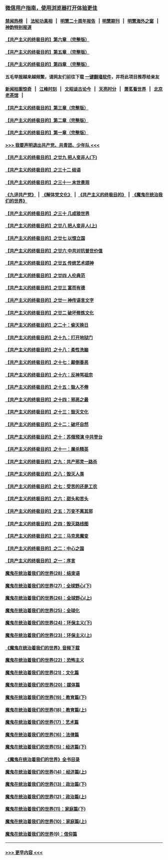 ### [微信用户指南，使用浏览器打开体验更佳](https://github.com/gfw-breaker/banned-news1/blob/master/indexes/wechat-guide.md?t=0)
#### [禁闻热榜](热点新闻.md?t=0)  &nbsp;&nbsp;|&nbsp;&nbsp; [法轮功真相](https://github.com/gfw-breaker/truth/blob/master/README.md?t=0) &nbsp;&nbsp;|&nbsp;&nbsp; [明慧二十周年报告](https://github.com/gfw-breaker/mh-reports/blob/master/README.md?t=0) &nbsp;&nbsp;|&nbsp;&nbsp;[明慧期刊](https://github.com/gfw-breaker/mh-qikan) &nbsp;&nbsp;|&nbsp;&nbsp; [明慧海外之窗](https://github.com/gfw-breaker/mh-news/blob/master/README.md?t=0) &nbsp;&nbsp;|&nbsp;&nbsp; [神韵特别报道](https://github.com/gfw-breaker/mh-news/blob/master/shenyun.md?t=0)
#### [【共产主义的终极目的】第六章 （完整版）](../pages/nsc422/n11428913.md?t=02050555) 
#### [【共产主义的终极目的】第五章 （完整版）](../pages/nsc422/n11428912.md?t=02050555) 
#### [【共产主义的终极目的】第四章 （完整版）](../pages/nsc422/n11428907.md?t=02050555) 
#### 五毛举报越来越频繁，请网友们前往下载 [一键翻墙软件](https://github.com/gfw-breaker/ssr-accounts)，并将此项目推荐给亲友
#### [新闻拍案惊奇](https://github.com/gfw-breaker/banned-news1/blob/master/pages/link4.md) &nbsp;&nbsp;|&nbsp;&nbsp; [江峰时刻](https://github.com/gfw-breaker/banned-news1/blob/master/pages/link4.md) &nbsp;&nbsp;|&nbsp;&nbsp; [文昭谈古论今](https://github.com/gfw-breaker/banned-news1/blob/master/pages/link4.md) &nbsp;&nbsp;|&nbsp;&nbsp; [天亮时分](https://github.com/gfw-breaker/banned-news1/blob/master/pages/link4.md) &nbsp;&nbsp;|&nbsp;&nbsp; [萧茗看世界](https://github.com/gfw-breaker/banned-news1/blob/master/pages/link4.md) &nbsp;&nbsp;|&nbsp;&nbsp; [北京老茶馆](https://github.com/gfw-breaker/banned-news1/blob/master/pages/link4.md) &nbsp;&nbsp;|&nbsp;&nbsp; 
#### [【共产主义的终极目的】第三章（完整版）](../pages/nsc422/n11428848.md?t=02050555) 
#### [【共产主义的终极目的】第二章（完整版）](../pages/nsc422/n11428831.md?t=02050555) 
#### [【共产主义的终极目的】第一章（完整版）](../pages/nsc422/n11417651.md?t=02050555) 
#### [>>> 我要声明退出共产党、共青团、少年队 <<<](https://github.com/begood0513/goodnews/blob/master/quit/letter.md) 
#### [【共产主义的终极目的】之廿九 把人变非人(下)](../pages/nsc422/n11344140.md?t=02050555) 
#### [【共产主义的终极目的】之三十二 结语](../pages/nsc422/n11360535.md?t=02050555) 
#### [【共产主义的终极目的】之三十一 末世景观](../pages/nsc422/n11351129.md?t=02050555) 
#### [《九评共产党》](https://github.com/begood0513/9ping.md/blob/master/README.md) &nbsp;|&nbsp; [《解体党文化》](../../../../jtdwh.md/blob/master/README.md)  &nbsp;|&nbsp; [《共产主义的终极目的》](../../../../gczydzjmd.md/blob/master/README.md) &nbsp;|&nbsp; [《魔鬼在统治我们的世界》](../../../../mgztzwmdsj.md/blob/master/README.md) 
#### [【共产主义的终极目的】之三十 几成狼世界](../pages/nsc422/n11348280.md?t=02050555) 
#### [【共产主义的终极目的】之廿八 把人变非人(上)](../pages/nsc422/n11340492.md?t=02050555) 
#### [【共产主义的终极目的】之廿七 以恨立国](../pages/nsc422/n11336944.md?t=02050555) 
#### [【共产主义的终极目的】之廿六 中共对抗普世价值](../pages/nsc422/n11324785.md?t=02050555) 
#### [【共产主义的终极目的】之廿五 传统艺术颂神](../pages/nsc422/n11296396.md?t=02050555) 
#### [【共产主义的终极目的】之廿四 人伦典范](../pages/nsc422/n11296397.md?t=02050555) 
#### [【共产主义的终极目的】之廿三 富而有德](../pages/nsc422/n11283598.md?t=02050555) 
#### [【共产主义的终极目的】之廿一 神传语言文字](../pages/nsc422/n11263265.md?t=02050555) 
#### [【共产主义的终极目的】之廿二 破坏修炼文化](../pages/nsc422/n11245728.md?t=02050555) 
#### [【共产主义的终极目的】之二十：偷天换日](../pages/nsc422/n11238846.md?t=02050555) 
#### [【共产主义的终极目的】之十九：打开地狱门](../pages/nsc422/n11206376.md?t=02050555) 
#### [【共产主义的终极目的】之十八：柔性洗脑](../pages/nsc422/n11199994.md?t=02050555) 
#### [【共产主义的终极目的】之十七：颠倒善恶](../pages/nsc422/n11179782.md?t=02050555) 
#### [【共产主义的终极目的】之十六：反神骂祖宗](../pages/nsc422/n11166798.md?t=02050555) 
#### [【共产主义的终极目的】之十五：毁人不倦](../pages/nsc422/n11166792.md?t=02050555) 
#### [【共产主义的终极目的】之十四：邪恶之最](../pages/nsc422/n11150249.md?t=02050555) 
#### [【共产主义的终极目的】之十三：毁灭文化](../pages/nsc422/n11135227.md?t=02050555) 
#### [【共产主义的终极目的】之十二：破坏自然](../pages/nsc422/n11135214.md?t=02050555) 
#### [【共产主义的终极目的】之十：苏俄预演 中共登台](../pages/nsc422/n11118424.md?t=02050555) 
#### [【共产主义的终极目的】之十一：屠杀精英](../pages/nsc422/n11118442.md?t=02050555) 
#### [【共产主义的终极目的】之九：共产邪灵一路杀](../pages/nsc422/n11114139.md?t=02050555) 
#### [【共产主义的终极目的】之八：毁灭人类](../pages/nsc422/n11108503.md?t=02050555) 
#### [【共产主义的终极目的】之七：受苦的还是工农](../pages/nsc422/n11101809.md?t=02050555) 
#### [【共产主义的终极目的】之六：甜头和苦头](../pages/nsc422/n11096971.md?t=02050555) 
#### [【共产主义的终极目的】之五：万变不离其邪](../pages/nsc422/n11091285.md?t=02050555) 
#### [【共产主义的终极目的】之四：毁灭路线图](../pages/nsc422/n11086284.md?t=02050555) 
#### [【共产主义的终极目的】之三：马克思魔变](../pages/nsc422/n11061941.md?t=02050555) 
#### [【共产主义的终极目的】之二：中心之国](../pages/nsc422/n11047728.md?t=02050555) 
#### [【共产主义的终极目的】之一：序言](../pages/nsc422/n11086077.md?t=02050555) 
#### [魔鬼在统治着我们的世界(28)：结束语](../pages/nsc422/n10936246.md?t=02050555) 
#### [魔鬼在统治着我们的世界(27)：全球野心(下)](../pages/nsc422/n10928319.md?t=02050555) 
#### [魔鬼在统治着我们的世界(26)：全球野心(上)](../pages/nsc422/n10900318.md?t=02050555) 
#### [魔鬼在统治着我们的世界(25)：全球化](../pages/nsc422/n10788205.md?t=02050555) 
#### [魔鬼在统治着我们的世界(24)：环保主义(下)](../pages/nsc422/n10695307.md?t=02050555) 
#### [魔鬼在统治着我们的世界(23)：环保主义(上)](../pages/nsc422/n10688613.md?t=02050555) 
#### [《魔鬼在统治着我们的世界》音频下载](../pages/nsc422/n10635553.md?t=02050555) 
#### [魔鬼在统治着我们的世界(22)：恐怖主义](../pages/nsc422/n10614727.md?t=02050555) 
#### [魔鬼在统治着我们的世界(21)：文化篇](../pages/nsc422/n10597706.md?t=02050555) 
#### [魔鬼在统治着我们的世界(20)：媒体篇](../pages/nsc422/n10586579.md?t=02050555) 
#### [魔鬼在统治着我们的世界(19)：教育篇(下)](../pages/nsc422/n10564808.md?t=02050555) 
#### [魔鬼在统治着我们的世界(18)：教育篇(上)](../pages/nsc422/n10526970.md?t=02050555) 
#### [魔鬼在统治着我们的世界(17)：艺术篇](../pages/nsc422/n10499093.md?t=02050555) 
#### [魔鬼在统治着我们的世界(16)：法律篇](../pages/nsc422/n10485969.md?t=02050555) 
#### [魔鬼在统治着我们的世界(15)：经济篇(下)](../pages/nsc422/n10469975.md?t=02050555) 
#### [《魔鬼在统治着我们的世界》全书目录](../pages/nsc422/n10464261.md?t=02050555) 
#### [魔鬼在统治着我们的世界(14)：经济篇(上)](../pages/nsc422/n10457370.md?t=02050555) 
#### [魔鬼在统治着我们的世界(13)：政治篇(下)](../pages/nsc422/n10448270.md?t=02050555) 
#### [魔鬼在统治着我们的世界(12)：政治篇(上)](../pages/nsc422/n10444576.md?t=02050555) 
#### [魔鬼在统治着我们的世界(11)：家庭篇(下)](../pages/nsc422/n10440961.md?t=02050555) 
#### [魔鬼在统治着我们的世界(10)：家庭篇(上)](../pages/nsc422/n10435448.md?t=02050555) 
#### [魔鬼在统治着我们的世界(9)：信仰篇](../pages/nsc422/n10432159.md?t=02050555) 

----
#### [ >>> 更早内容 <<< ](../indexes/nsc422-earlier.md)

